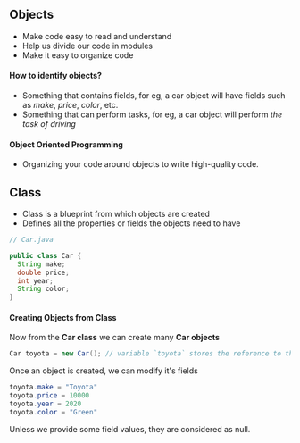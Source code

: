 ## Objects

- Make code easy to read and understand
- Help us divide our code in modules
- Make it easy to organize code

#### How to identify objects?

- Something that contains fields, for eg, a car object will have fields such as _make_, _price_, _color_, etc.
- Something that can perform tasks, for eg, a car object will perform _the task of driving_

#### Object Oriented Programming

- Organizing your code around objects to write high-quality code.

## Class

- Class is a blueprint from which objects are created
- Defines all the properties or fields the objects need to have

```java
// Car.java

public class Car {
  String make;
  double price;
  int year;
  String color;
}
```

#### Creating Objects from Class

Now from the **Car class** we can create many **Car objects**

```java
Car toyota = new Car(); // variable `toyota` stores the reference to the created object in memory
```

Once an object is created, we can modify it's fields

```java
toyota.make = "Toyota"
toyota.price = 10000
toyota.year = 2020
toyota.color = "Green"
```

Unless we provide some field values, they are considered as null.

